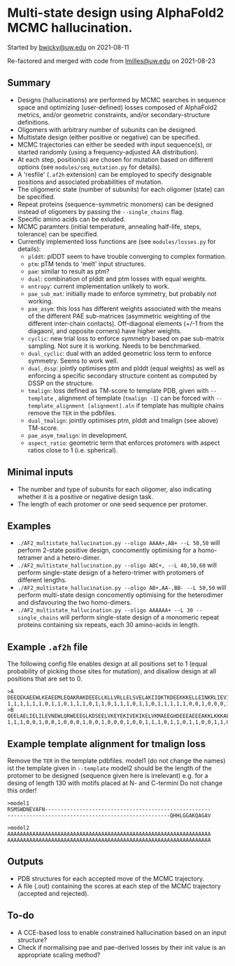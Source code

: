 Multi-state design using AlphaFold2 MCMC hallucination.
====================================================================================
Started by <bwicky@uw.edu> on 2021-08-11

Re-factored and merged with code from <lmilles@uw.edu> on 2021-08-23

Summary
-------
- Designs (hallucinations) are performed by MCMC searches in sequence space and optimizing (user-defined) losses composed of AlphaFold2 metrics, and/or geometric constraints, and/or secondary-structure definitions.
- Oligomers with arbitrary number of subunits can be designed.
- Multistate design (either positive or negative) can be specified.
- MCMC trajectories can either be seeded with input sequence(s), or started randomly (using a frequency-adjusted AA distribution).
- At each step, position(s) are chosen for mutation based on different options (see `modules/seq_mutation.py` for details).
- A 'resfile' (`.af2h` extension) can be employed to specify designable positions and associated probabilities of mutation.
- The oligomeric state (number of subunits) for each oligomer (state) can be specified.
- Repeat proteins (sequence-symmetric monomers) can be designed instead of oligomers by passing the `--single_chains` flag. 
- Specific amino acids can be exluded.
- MCMC paramters (initial temperature, annealing half-life, steps, tolerance) can be specified.
- Currently implemented loss functions are (see `modules/losses.py` for details):
  - `plddt`: plDDT seem to have trouble converging to complex formation.
  - `ptm`: pTM tends to 'melt' input structures.
  - `pae`: similar to result as ptm?
  - `dual`: combination of plddt and ptm losses with equal weights.
  - `entropy`: current implementation unlikely to work.
  - `pae_sub_mat`: initially made to enforce symmetry, but probably not working.
  - `pae_asym`: this loss has different weights associated with the means of the different PAE sub-matrices (asymmetric weighting of the different inter-chain contacts). Off-diagonal elements (+/-1 from the diagaonl, and opposite corners) have higher weights.
  - `cyclic`: new trial loss to enforce symmetry based on pae sub-matrix sampling. Not sure it is working. Needs to be benchmarked.
  - `dual_cyclic`: dual with an added geometric loss term to enforce symmetry. Seems to work well.
  - `dual_dssp`: jointly optimises ptm and plddt (equal weights) as well as enforcing a specific secondary structure content as computed by DSSP on the structure.
  - `tmalign`: loss defined as TM-score to template PDB, given with `--template` , alignment of template (`tmalign -I`) can be forced with `--template_alignment [alignment].aln` if template has multiple chains remove the `TER` in the pdbfiles.
  - `dual_tmalign`: jointly optimises ptm, plddt and tmalign (see above) TM-score.
  - `pae_asym_tmalign`: in development.
  - `aspect_ratio`: geometric term that enforces protomers with aspect ratios close to 1 (i.e. spherical).  

Minimal inputs
--------------
- The number and type of subunits for each oligomer, also indicating whether it is a positive or negative design task.
- The length of each protomer or one seed sequence per protomer.

Examples
--------
- `./AF2_multistate_hallucination.py --oligo AAAA+,AB+ --L 50,50` will perform 2-state positive design, concomently optimising for a homo-tetramer and a hetero-dimer.
- `./AF2_multistate_hallucination.py --oligo ABC+, --L 40,50,60`  will perform single-state design of a hetero-trimer with protomers of different lengths.
- `./AF2_multistate_hallucination.py --oligo AB+,AA-,BB- --L 50,50` will perform multi-state design concomently optimising for the heterodimer and disfavouring the two homo-dimers.
- `./AF2_multistate_hallucination.py --oligo AAAAAA+ --L 30 --single_chains` will perform single-state design of a monomeric repeat proteins containing six repeats, each 30 amino-acids in length.

Example `.af2h` file
--------------------
The following config file enables design at all positions set to 1 (equal probability of picking those sites for mutation), and disallow design at all positions that are set to 0.
```
>A
DEEQEKAEEWLKEAEEMLEQAKRAKDEEELLKLLVRLLELSVELAKIIQKTKDEEKKKELLEINKRLIEVIKELLRRLK
1,1,1,1,1,1,0,1,1,0,1,1,1,0,1,1,0,1,1,1,0,1,1,0,1,1,1,1,1,0,0,1,0,0,0,1,0,0,1,0,0,1,1,0,0,1,0,0,1,1,0,1,1,1,1,1,1,1,1,0,1,1,0,0,1,1,0,1,1,0,0,1,1,0,1,1,0,0,1
>B
QEELAELIELILEVNEWLQRWEEEGLKDSEELVKEYEKIVEKIKELVKMAEEGHDEEEAEEEAKKLKKKAEEILREAEKG
1,1,1,0,0,1,0,0,1,0,0,0,1,0,0,1,0,0,0,1,0,0,1,1,1,0,1,1,0,1,1,0,0,1,1,0,1,1,0,0,1,0,0,1,1,0,0,1,0,0,1,1,1,1,1,1,1,1,0,1,1,1,1,1,1,0,1,1,1,0,1,1,0,1,1,1,0,1,1,0
```

Example template alignment for tmalign loss
-------------------------------------------
Remove the `TER` in the template pdbfiles.
model1 (do not change the names) ist the template given in `--template` 
model2 should be the length of the protomer to be designed (sequence given here is irrelevant)
e.g. for a desing of length 130 with motifs placed at N- and C-termini
Do not change this order!
```
>model1
RSMSWDNEVAFN-----------------------------------------------------
----------------------------------------------------QHHLGGAKQAGAV

>model2
AAAAAAAAAAAAAAAAAAAAAAAAAAAAAAAAAAAAAAAAAAAAAAAAAAAAAAAAAAAAAAAAA
AAAAAAAAAAAAAAAAAAAAAAAAAAAAAAAAAAAAAAAAAAAAAAAAAAAAAAAAAAAAAAAAA
```

Outputs
-------
- PDB structures for each accepted move of the MCMC trajectory.
- A file (.out) containing the scores at each step of the MCMC trajectory (accepted and rejected).

To-do
-----
- A CCE-based loss to enable constrained hallucination based on an input structure?
- Check if normalising pae and pae-derived losses by their init value is an appropriate scaling method?

